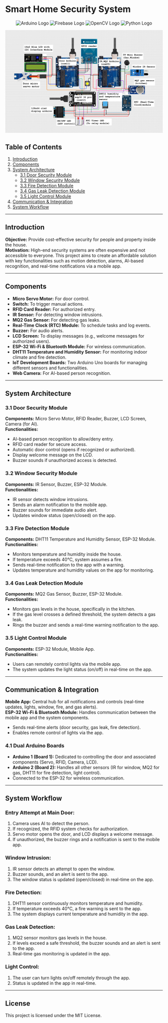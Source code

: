 # Smart Home Security System  

<p align="center">
  <img src="https://upload.wikimedia.org/wikipedia/commons/8/87/Arduino_Logo.svg" width="70" alt="Arduino Logo">
  <img src="https://firebase.google.com/downloads/brand-guidelines/PNG/logo-logomark.png" width="50" alt="Firebase Logo">
  <img src="https://upload.wikimedia.org/wikipedia/commons/3/32/OpenCV_Logo_with_text_svg_version.svg" width="90" alt="OpenCV Logo">
  <img src="https://www.python.org/static/community_logos/python-logo.png" width="100" alt="Python Logo">
</p>  

![GitHub Logo](https://github.com/BanukaWeerapperuma/Arduino-project/blob/main/circuit_diagram.png)

## Table of Contents
1. [Introduction](#introduction)  
2. [Components](#components)  
3. [System Architecture](#system-architecture)  
    - [3.1 Door Security Module](#31-door-security-module)  
    - [3.2 Window Security Module](#32-window-security-module)  
    - [3.3 Fire Detection Module](#33-fire-detection-module)  
    - [3.4 Gas Leak Detection Module](#34-gas-leak-detection-module)  
    - [3.5 Light Control Module](#35-light-control-module)  
4. [Communication & Integration](#communication--integration)  
5. [System Workflow](#system-workflow)  

---

## Introduction  
**Objective:** Provide cost-effective security for people and property inside the house.  
**Motivation:** High-end security systems are often expensive and not accessible to everyone. This project aims to create an affordable solution with key functionalities such as motion detection, alarms, AI-based recognition, and real-time notifications via a mobile app.  

---

## Components  
- **Micro Servo Motor:** For door control.  
- **Switch:** To trigger manual actions.  
- **RFID Card Reader:** For authorized entry.  
- **IR Sensor:** For detecting window intrusions.  
- **MQ2 Gas Sensor:** For detecting gas leaks.  
- **Real-Time Clock (RTC) Module:** To schedule tasks and log events.  
- **Buzzer:** For audio alerts.  
- **LCD Screen:** To display messages (e.g., welcome messages for authorized users).  
- **ESP-32 Wi-Fi & Bluetooth Module:** For wireless communication.  
- **DHT11 Temperature and Humidity Sensor:** For monitoring indoor climate and fire detection.  
- **IoT Development Boards:** Two Arduino Uno boards for managing different sensors and functionalities.  
- **Web Camera:** For AI-based person recognition.  

---

## System Architecture  

### 3.1 Door Security Module  
**Components:** Micro Servo Motor, RFID Reader, Buzzer, LCD Screen, Camera (for AI).  
**Functionalities:**  
- AI-based person recognition to allow/deny entry.  
- RFID card reader for secure access.  
- Automatic door control (opens if recognized or authorized).  
- Display welcome message on the LCD.  
- Buzzer sounds if unauthorized access is detected.  

### 3.2 Window Security Module  
**Components:** IR Sensor, Buzzer, ESP-32 Module.  
**Functionalities:**  
- IR sensor detects window intrusions.  
- Sends an alarm notification to the mobile app.  
- Buzzer sounds for immediate audio alert.  
- Updates window status (open/closed) on the app.  

### 3.3 Fire Detection Module  
**Components:** DHT11 Temperature and Humidity Sensor, ESP-32 Module.  
**Functionalities:**  
- Monitors temperature and humidity inside the house.  
- If temperature exceeds 40°C, system assumes a fire.  
- Sends real-time notification to the app with a warning.  
- Updates temperature and humidity values on the app for monitoring.  

### 3.4 Gas Leak Detection Module  
**Components:** MQ2 Gas Sensor, Buzzer, ESP-32 Module.  
**Functionalities:**  
- Monitors gas levels in the house, specifically in the kitchen.  
- If the gas level crosses a defined threshold, the system detects a gas leak.  
- Rings the buzzer and sends a real-time warning notification to the app.  

### 3.5 Light Control Module  
**Components:** ESP-32 Module, Mobile App.  
**Functionalities:**  
- Users can remotely control lights via the mobile app.  
- The system updates the light status (on/off) in real-time on the app.  

---

## Communication & Integration  
**Mobile App:** Central hub for all notifications and controls (real-time updates, lights, window, fire, and gas alerts).  
**ESP-32 Wi-Fi & Bluetooth Module:** Handles communication between the mobile app and the system components.  
- Sends real-time alerts (door security, gas leak, fire detection).  
- Enables remote control of lights via the app.  

### 4.1 Dual Arduino Boards  
- **Arduino 1 (Board 1):** Dedicated to controlling the door and associated components (Servo, RFID, Camera, LCD).  
- **Arduino 2 (Board 2):** Handles all other sensors (IR for window, MQ2 for gas, DHT11 for fire detection, light control).  
- Connected to the ESP-32 for wireless communication.  

---

## System Workflow  

### Entry Attempt at Main Door:  
1. Camera uses AI to detect the person.  
2. If recognized, the RFID system checks for authorization.  
3. Servo motor opens the door, and LCD displays a welcome message.  
4. If unauthorized, the buzzer rings and a notification is sent to the mobile app.  

### Window Intrusion:  
1. IR sensor detects an attempt to open the window.  
2. Buzzer sounds, and an alert is sent to the app.  
3. The window status is updated (open/closed) in real-time on the app.  

### Fire Detection:  
1. DHT11 sensor continuously monitors temperature and humidity.  
2. If temperature exceeds 40°C, a fire warning is sent to the app.  
3. The system displays current temperature and humidity in the app.  

### Gas Leak Detection:  
1. MQ2 sensor monitors gas levels in the house.  
2. If levels exceed a safe threshold, the buzzer sounds and an alert is sent to the app.  
3. Real-time gas monitoring is updated in the app.  

### Light Control:  
1. The user can turn lights on/off remotely through the app.  
2. Status is updated in the app in real-time.  

---

## License  
This project is licensed under the MIT License.  

